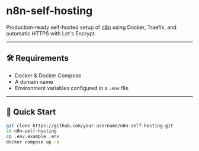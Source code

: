 # n8n-self-hosting

Production-ready self-hosted setup of [n8n](https://n8n.io) using Docker, Traefik, and automatic HTTPS with Let's Encrypt.

---

## 🛠️ Requirements

- Docker & Docker Compose
- A domain name
- Environment variables configured in a `.env` file

---

## 🚀 Quick Start

```bash
git clone https://github.com/your-username/n8n-self-hosting.git
cd n8n-self-hosting
cp .env.example .env
docker compose up -d
```
